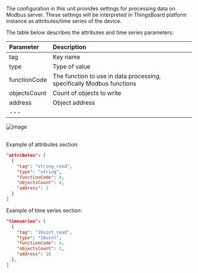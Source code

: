 The configuration in this unit provides settings for processing data on Modbus server. These settings will be interpreted in ThingsBoard platform instance as attributes/time series of the device.

The table below describes the attributes and time series parameters:

| **Parameter** | **Description**                                                       |
|:--------------|:----------------------------------------------------------------------
| tag           | Key name                                                              |
| type          | Type of value                                                         | 
| functionCode  | The function to use in data processing, specifically Modbus functions |
| objectsCount  | Count of objects to write                                             | 
| address       | Object address                                                        |
| ---           

![image](https://img.thingsboard.io/gateway/modbus-connector/attributes-advanced-1-ce.png)

<br>
Example of attributes section:

```json
"attributes": [
  {
    "tag": "string_read",
    "type": "string",
    "functionCode": 4,
    "objectsCount": 4,
    "address": 1
  }
]
```

Example of time series section:

```json
"timeseries": [
  {
    "tag": "16uint_read",
    "type": "16uint",
    "functionCode": 4,
    "objectsCount": 2,
    "address": 18
  },
]
```